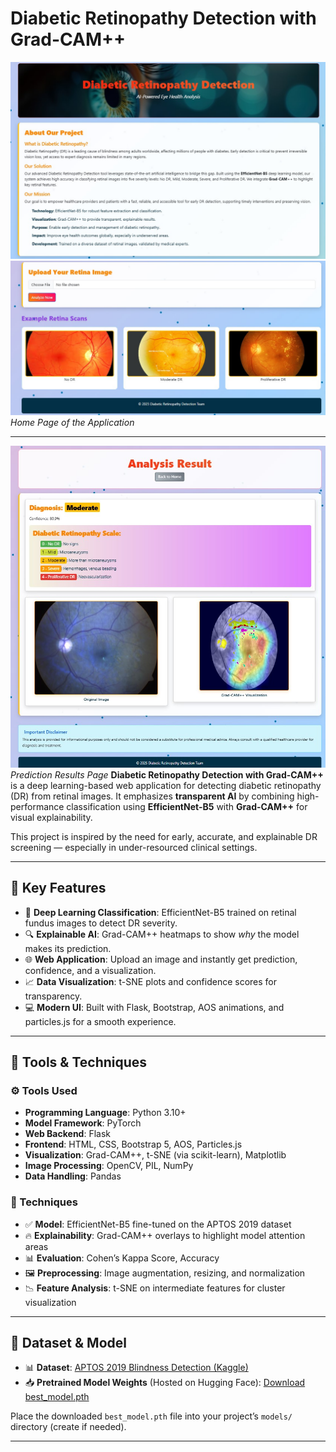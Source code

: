 # Diabetic Retinopathy Detection with Grad-CAM++

![Home Screen](home1.jpg)
![Home Screen](home2.jpg)
*Home Page of the Application*

---
![Prediction Page](result.jpg)
*Prediction Results Page*
**Diabetic Retinopathy Detection with Grad-CAM++** is a deep learning-based web application for detecting diabetic retinopathy (DR) from retinal images. It emphasizes **transparent AI** by combining high-performance classification using **EfficientNet-B5** with **Grad-CAM++** for visual explainability.

This project is inspired by the need for early, accurate, and explainable DR screening — especially in under-resourced clinical settings.

---

## 🌟 Key Features

- 🔬 **Deep Learning Classification**: EfficientNet-B5 trained on retinal fundus images to detect DR severity.
- 🔍 **Explainable AI**: Grad-CAM++ heatmaps to show *why* the model makes its prediction.
- 🌐 **Web Application**: Upload an image and instantly get prediction, confidence, and a visualization.
- 📈 **Data Visualization**: t-SNE plots and confidence scores for transparency.
- 💻 **Modern UI**: Built with Flask, Bootstrap, AOS animations, and particles.js for a smooth experience.

---

## 🧪 Tools & Techniques

### ⚙️ Tools Used

- **Programming Language**: Python 3.10+
- **Model Framework**: PyTorch
- **Web Backend**: Flask
- **Frontend**: HTML, CSS, Bootstrap 5, AOS, Particles.js
- **Visualization**: Grad-CAM++, t-SNE (via scikit-learn), Matplotlib
- **Image Processing**: OpenCV, PIL, NumPy
- **Data Handling**: Pandas

### 🧠 Techniques

- ✅ **Model**: EfficientNet-B5 fine-tuned on the APTOS 2019 dataset
- 🔥 **Explainability**: Grad-CAM++ overlays to highlight model attention areas
- 📊 **Evaluation**: Cohen’s Kappa Score, Accuracy
- 🖼️ **Preprocessing**: Image augmentation, resizing, and normalization
- 📉 **Feature Analysis**: t-SNE on intermediate features for cluster visualization

---

## 📁 Dataset & Model

- 📊 **Dataset**: [APTOS 2019 Blindness Detection (Kaggle)](https://www.kaggle.com/datasets/mariaherrerot/aptos2019)
- 📥 **Pretrained Model Weights** (Hosted on Hugging Face):
  [Download best_model.pth](https://huggingface.co/thor15/Diabetic-Retinopathy-Detection-with-Gradcampp/blob/main/best_model.pth)

Place the downloaded `best_model.pth` file into your project’s `models/` directory (create if needed).

---


